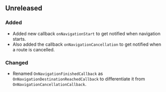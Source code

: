 ## Unreleased
### Added
- Added new callback `onNavigationStart` to get notified when navigation starts.
- Also added the callback `onNavigationCancellation` to get notified when a route is cancelled.

### Changed
- Renamed `OnNavigationFinishedCallback` as `OnNavigationDestinationReachedCallback` to
  differentiate it from `OnNavigationCancellationCallback`.